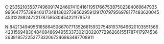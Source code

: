 C:2335210353774960917424607410416119517667538750238406964793599564775738940317348136027395629591291707979569781774836200454531228824722178758530454221179573

N:8421349495618586450667077135268159327548193764962010355156642315694830484084869495533730213022077296266155178741797453626381857225277332067246863487708911
